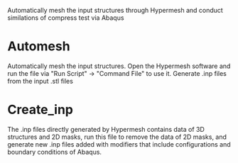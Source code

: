 Automatically mesh the input structures through Hypermesh and conduct similations of compress test via Abaqus
# Automesh
Automatically mesh the input structures. Open the Hypermesh software and run the file via "Run Script" → "Command File" to use it. Generate .inp files from the input .stl files
# Create_inp
The .inp files directly generated by Hypermesh contains data of 3D structures and 2D masks, run this file to remove the data of 2D masks, and generate new .inp files added with modifiers that include configurations and boundary conditions of Abaqus.

